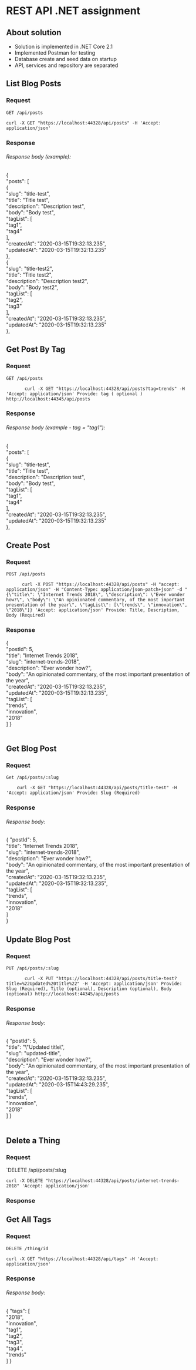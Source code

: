 # REST API .NET assignment


## About solution
- Solution is implemented in .NET Core 2.1
- Implemented Postman for testing
- Database create and seed data on startup
- API, services and repository are separated

## List Blog Posts

### Request

`GET /api/posts`

    curl -X GET "https://localhost:44328/api/posts" -H 'Accept: application/json'

### Response

<h6>Response body (example): </h6> 
{ <br>
  "posts": [ <br> 
    { <br> 
      "slug": "title-test", <br> 
      "title": "Title test", <br> 
      "description": "Description test", <br> 
      "body": "Body test", <br> 
      "tagList": [ <br> 
        "tag1", <br> 
        "tag4" <br> 
      ], <br> 
      "createdAt": "2020-03-15T19:32:13.235", <br> 
      "updatedAt": "2020-03-15T19:32:13.235" <br> 
    }, <br> 
    { <br> 
      "slug": "title-test2", <br> 
      "title": "Title test2", <br> 
      "description": "Description test2", <br> 
      "body": "Body test2", <br> 
      "tagList": [ <br> 
        "tag2", <br> 
        "tag3" <br> 
      ], <br> 
      "createdAt": "2020-03-15T19:32:13.235", <br> 
      "updatedAt": "2020-03-15T19:32:13.235" <br> 
    }, <br>

## Get Post By Tag

### Request

`GET /api/posts`

           curl -X GET "https://localhost:44328/api/posts?tag=trends" -H 'Accept: application/json' Provide: tag ( optional ) http://localhost:44345/api/posts

### Response

<h6>Response body (example - tag = "tag1"): </h6>
{ <br> 
  "posts": [ <br> 
    { <br> 
      "slug": "title-test", <br> 
      "title": "Title test", <br> 
      "description": "Description test", <br> 
      "body": "Body test", <br> 
      "tagList": [ <br> 
        "tag1", <br> 
        "tag4" <br> 
      ], <br> 
      "createdAt": "2020-03-15T19:32:13.235", <br> 
      "updatedAt": "2020-03-15T19:32:13.235" <br> 
    }, <br> 


## Create Post

### Request

`POST /api/posts`

          curl -X POST "https://localhost:44328/api/posts" -H "accept: application/json" -H "Content-Type: application/json-patch+json" -d "{\"title\": \"Internet Trends 2018\", \"description\": \"Ever wonder how?\", \"body\": \"An opinionated commentary, of the most important presentation of the year\", \"tagList\": [\"trends\", \"innovation\", \"2018\"]} 'Accept: application/json' Provide: Title, Description, Body (Required) 

### Response

{  
  "postId": 5, <br>
  "title": "Internet Trends 2018", <br>
  "slug": "internet-trends-2018", <br>
  "description": "Ever wonder how?", <br>
  "body": "An opinionated commentary, of the most important presentation of the year", <br>
  "createdAt": "2020-03-15T19:32:13.235", <br>
  "updatedAt": "2020-03-15T19:32:13.235", <br>
  "tagList": [ <br>
    "trends", <br>
    "innovation", <br>
    "2018" <br>
  ] 
} <br><br>

## Get Blog Post 

### Request

`Get /api/posts/:slug`

        curl -X GET "https://localhost:44328/api/posts/title-test" -H 'Accept: application/json' Provide: Slug (Required) 

### Response


<h6>Response body: </h6>
{ 
  "postId": 5, <br>
  "title": "Internet Trends 2018", <br>
  "slug": "internet-trends-2018", <br>
  "description": "Ever wonder how?", <br>
  "body": "An opinionated commentary, of the most important presentation of the year", <br>
  "createdAt": "2020-03-15T19:32:13.235", <br>
  "updatedAt": "2020-03-15T19:32:13.235", <br>
  "tagList": [ <br>
    "trends", <br>
    "innovation", <br>
    "2018" <br>
  ] <br>
} <br>


## Update Blog Post

### Request

`PUT /api/posts/:slug`

           curl -X PUT "https://localhost:44328/api/posts/title-test?title=%22Updated%20title%22" -H 'Accept: application/json' Provide: Slug (Required), Title (optional), Description (optional), Body (optional) http://localhost:44345/api/posts

### Response

<h6>Response body: </h6>
{ "postId": 5, <br>
  "title": "\"Updated title\", <br>
  "slug": "updated-title",<br>
  "description": "Ever wonder how?", <br>
  "body": "An opinionated commentary, of the most important presentation of the year", <br>
  "createdAt": "2020-03-15T19:32:13.235", <br>
  "updatedAt": "2020-03-15T14:43:29.235", <br>
  "tagList": [ <br>
    "trends", <br>
    "innovation", <br>
    "2018" <br>
  ] 
} <br> <br>

## Delete a Thing

### Request

`DELETE /api/posts/:slug

    curl -X DELETE "https://localhost:44328/api/posts/internet-trends-2018" 'Accept: application/json'

### Response

## Get All Tags

### Request

`DELETE /thing/id`

    curl -X GET "https://localhost:44328/api/tags" -H 'Accept: application/json' 

### Response


<h6>Response body: </h6>
{   "tags": [ <br>
    "2018", <br>
    "innovation", <br>
    "tag1", <br>
    "tag2", <br>
    "tag3", <br>
    "tag4", <br>
    "trends" <br>
  ]
} <br>
